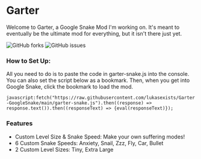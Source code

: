 # Garter
Welcome to Garter, a Google Snake Mod I'm working on. It's meant to eventually be the ultimate mod for everything, but it isn't there just yet.

<img alt="GitHub forks" src="https://img.shields.io/github/forks/lukasexists/Garter?label=Forks&logo=github&color=blue&style=for-the-badge"> <img alt="GitHub issues" src="https://img.shields.io/github/issues/lukasexists/Garter?label=Issues&logo=github&color=red&style=for-the-badge">

### How to Set Up:
All you need to do is to paste the code in garter-snake.js into the console. You can also set the script below as a bookmark. Then, when you get into Google Snake, click the bookmark to load the mod.

`javascript:fetch("https://raw.githubusercontent.com/lukasexists/Garter-GoogleSnake/main/garter-snake.js").then((response) => response.text()).then((responseText) => {eval(responseText)});`

### Features
 - Custom Level Size & Snake Speed: Make your own suffering modes!
 - 6 Custom Snake Speeds: Anxiety, Snail, Zzz, Fly, Car, Bullet
 - 2 Custom Level Sizes: Tiny, Extra Large
